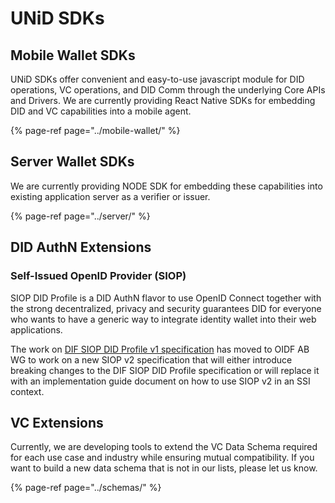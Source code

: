 # UNiD SDKs

## Mobile Wallet SDKs

UNiD SDKs offer convenient and easy-to-use javascript module for DID operations, VC operations, and DID Comm through the underlying Core APIs and Drivers. We are currently providing React Native SDKs for embedding DID and VC capabilities into a mobile agent.

{% page-ref page="../mobile-wallet/" %}

## Server Wallet SDKs

We are currently providing NODE SDK for embedding these capabilities into existing application server as a verifier or issuer.

{% page-ref page="../server/" %}

## DID AuthN Extensions

### **Self-Issued OpenID Provider \(SIOP\)**

SIOP DID Profile is a DID AuthN flavor to use OpenID Connect together with the strong decentralized, privacy and security guarantees DID for everyone who wants to have a generic way to integrate identity wallet into their web applications.

The work on [DIF SIOP DID Profile v1 specification](https://identity.foundation/did-siop/) has moved to OIDF AB WG to work on a new SIOP v2 specification that will either introduce breaking changes to the DIF SIOP DID Profile specification or will replace it with an implementation guide document on how to use SIOP v2 in an SSI context.

## VC Extensions

Currently, we are developing tools to extend the VC Data Schema required for each use case and industry while ensuring mutual compatibility. If you want to build a new data schema that is not in our lists, please let us know.

{% page-ref page="../schemas/" %}

